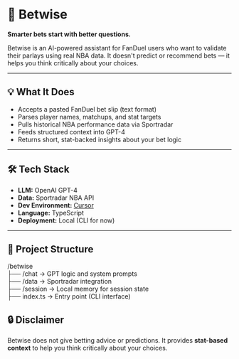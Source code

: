 # 🧠 Betwise

**Smarter bets start with better questions.**

Betwise is an AI-powered assistant for FanDuel users who want to validate their parlays using real NBA data. It doesn't predict or recommend bets — it helps you think critically about your choices.

---

## 💡 What It Does

- Accepts a pasted FanDuel bet slip (text format)
- Parses player names, matchups, and stat targets
- Pulls historical NBA performance data via Sportradar
- Feeds structured context into GPT-4
- Returns short, stat-backed insights about your bet logic

---

## 🛠️ Tech Stack

- **LLM:** OpenAI GPT-4
- **Data:** Sportradar NBA API
- **Dev Environment:** [Cursor](https://www.cursor.so/)
- **Language:** TypeScript
- **Deployment:** Local (CLI for now)

---

## 📂 Project Structure
/betwise  
├── /chat → GPT logic and system prompts  
├── /data → Sportradar integration  
├── /session → Local memory for session state  
├── index.ts → Entry point (CLI interface)

## 🔒 Disclaimer
Betwise does not give betting advice or predictions. It provides **stat-based context** to help you think critically about your choices.
